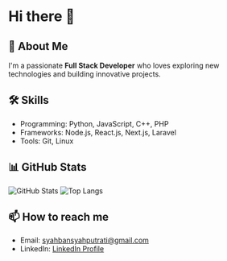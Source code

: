 # Hi there 👋

## 🚀 About Me
I'm a passionate **Full Stack Developer** who loves exploring new technologies and building innovative projects. 

## 🛠️ Skills
- Programming: Python, JavaScript, C++, PHP
- Frameworks: Node.js, React.js, Next.js, Laravel
- Tools: Git, Linux

## 📊 GitHub Stats
![GitHub Stats](https://github-readme-stats.vercel.app/api?username=syahban-afk&show_icons=true&theme=dark)
![Top Langs](https://github-readme-stats.vercel.app/api/top-langs/?username=syahban-afk&layout=compact&theme=dark)

## 📫 How to reach me
- Email: [syahbansyahputrati@gmail.com](mailto:syahbansyahputrati@gmail.com)
- LinkedIn: [LinkedIn Profile](https://linkedin.com/in/)
